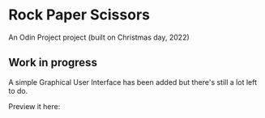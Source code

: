 # Rock Paper Scissors

An Odin Project project (built on Christmas day, 2022)

## Work in progress

A simple Graphical User Interface has been added but there's still a lot left to do.

Preview it here: 
